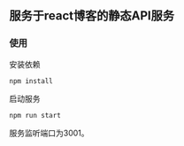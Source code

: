 ## 服务于react博客的静态API服务

### 使用

安装依赖
```shell
npm install
```

启动服务
```shell
npm run start
```

服务监听端口为3001。

